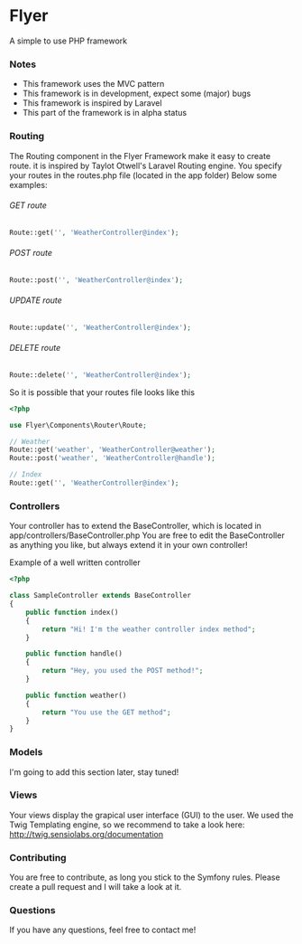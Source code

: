 Flyer
=========

A simple to use PHP framework

### Notes
* This framework uses the MVC pattern
* This framework is in development, expect some (major) bugs
* This framework is inspired by Laravel
* This part of the framework is in alpha status

### Routing

The Routing component in the Flyer Framework make it easy to create route. it is inspired by Taylot Otwell's Laravel Routing engine. You specify your routes in the routes.php file (located in the app folder) 
Below some examples:

###### GET route
```php
Route::get('', 'WeatherController@index');
```

###### POST route
```php
Route::post('', 'WeatherController@index');
```

###### UPDATE route
```php
Route::update('', 'WeatherController@index');
```

###### DELETE route
```php
Route::delete('', 'WeatherController@index');
```

So it is possible that your routes file looks like this

```php
<?php

use Flyer\Components\Router\Route;

// Weather
Route::get('weather', 'WeatherController@weather');
Route::post('weather', 'WeatherController@handle');

// Index
Route::get('', 'WeatherController@index');

```

### Controllers

Your controller has to extend the BaseController, which is located in app/controllers/BaseController.php
You are free to edit the BaseController as anything you like, but always extend it in your own controller!

Example of a well written controller

```php
<?php

class SampleController extends BaseController
{
	public function index()
	{
		return "Hi! I'm the weather controller index method";
	}

	public function handle()
	{
		return "Hey, you used the POST method!";
	}

	public function weather()
	{
		return "You use the GET method";
	}
}
```

### Models

I'm going to add this section later, stay tuned!

### Views

Your views display the grapical user interface (GUI) to the user. We used the Twig Templating engine, so we recommend to take a look here: http://twig.sensiolabs.org/documentation

### Contributing

You are free to contribute, as long you stick to the Symfony rules. 
Please create a pull request and I will take a look at it.

### Questions

If you have any questions, feel free to contact me!






